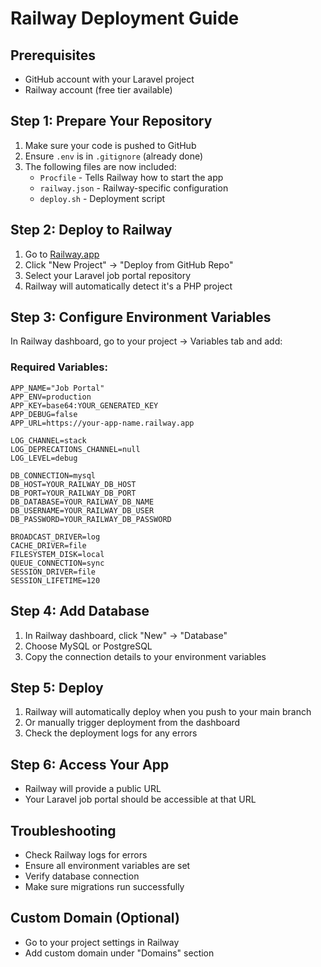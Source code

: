 # Railway Deployment Guide

## Prerequisites
- GitHub account with your Laravel project
- Railway account (free tier available)

## Step 1: Prepare Your Repository
1. Make sure your code is pushed to GitHub
2. Ensure `.env` is in `.gitignore` (already done)
3. The following files are now included:
   - `Procfile` - Tells Railway how to start the app
   - `railway.json` - Railway-specific configuration
   - `deploy.sh` - Deployment script

## Step 2: Deploy to Railway
1. Go to [Railway.app](https://railway.app/)
2. Click "New Project" → "Deploy from GitHub Repo"
3. Select your Laravel job portal repository
4. Railway will automatically detect it's a PHP project

## Step 3: Configure Environment Variables
In Railway dashboard, go to your project → Variables tab and add:

### Required Variables:
```
APP_NAME="Job Portal"
APP_ENV=production
APP_KEY=base64:YOUR_GENERATED_KEY
APP_DEBUG=false
APP_URL=https://your-app-name.railway.app

LOG_CHANNEL=stack
LOG_DEPRECATIONS_CHANNEL=null
LOG_LEVEL=debug

DB_CONNECTION=mysql
DB_HOST=YOUR_RAILWAY_DB_HOST
DB_PORT=YOUR_RAILWAY_DB_PORT
DB_DATABASE=YOUR_RAILWAY_DB_NAME
DB_USERNAME=YOUR_RAILWAY_DB_USER
DB_PASSWORD=YOUR_RAILWAY_DB_PASSWORD

BROADCAST_DRIVER=log
CACHE_DRIVER=file
FILESYSTEM_DISK=local
QUEUE_CONNECTION=sync
SESSION_DRIVER=file
SESSION_LIFETIME=120
```

## Step 4: Add Database
1. In Railway dashboard, click "New" → "Database"
2. Choose MySQL or PostgreSQL
3. Copy the connection details to your environment variables

## Step 5: Deploy
1. Railway will automatically deploy when you push to your main branch
2. Or manually trigger deployment from the dashboard
3. Check the deployment logs for any errors

## Step 6: Access Your App
- Railway will provide a public URL
- Your Laravel job portal should be accessible at that URL

## Troubleshooting
- Check Railway logs for errors
- Ensure all environment variables are set
- Verify database connection
- Make sure migrations run successfully

## Custom Domain (Optional)
- Go to your project settings in Railway
- Add custom domain under "Domains" section 